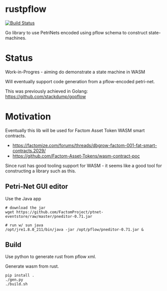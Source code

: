 # rustpflow

[![Build Status](https://travis-ci.org/stackdump/rustpflow.svg?branch=master)](https://travis-ci.org/stackdump/rustpflow)

Go library to use PetriNets encoded using pflow schema to construct state-machines.

# Status

Work-in-Progres - aiming do demonstrate a state machine in WASM

Will eventually support code generation from a pflow-encoded petri-net.

This was previously achieved in Golang: https://github.com/stackdump/gopflow

# Motivation

Eventually this lib will be used for Factom Asset Token WASM smart contracts.
* https://factomize.com/forums/threads/dbgrow-factom-001-fat-smart-contracts.2029/
* https://github.com/Factom-Asset-Tokens/wasm-contract-poc

Since rust has good tooling support for WASM - it seems like a good tool for constructing a library such as this.

## Petri-Net GUI editor

Use the Java app

```
# download the jar
wget https://github.com/FactomProject/ptnet-eventstore/raw/master/pneditor-0.71.jar

# run w/ sun java
/opt/jre1.8.0_211/bin/java -jar /opt/pflow/pneditor-0.71.jar &
```

## Build

Use python to generate rust from pflow xml.

Generate wasm from rust.

```
pip install .
./gen.py
./build.sh
```
